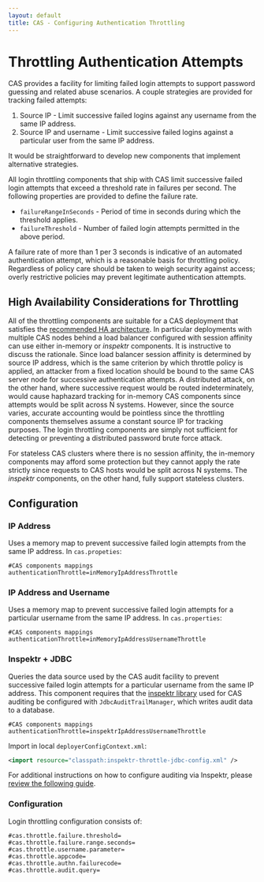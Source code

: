 ```yaml
---
layout: default
title: CAS - Configuring Authentication Throttling
---
```


# Throttling Authentication Attempts
CAS provides a facility for limiting failed login attempts to support password guessing and related abuse scenarios.
A couple strategies are provided for tracking failed attempts:

1. Source IP - Limit successive failed logins against any username from the same IP address.
2. Source IP and username - Limit successive failed logins against a particular user from the same IP address.

It would be straightforward to develop new components that implement alternative strategies.

All login throttling components that ship with CAS limit successive failed login attempts that exceed a threshold
rate in failures per second. The following properties are provided to define the failure rate.

* `failureRangeInSeconds` - Period of time in seconds during which the threshold applies.
* `failureThreshold` - Number of failed login attempts permitted in the above period.

A failure rate of more than 1 per 3 seconds is indicative of an automated authentication attempt, which is a
reasonable basis for throttling policy. Regardless of policy care should be taken to weigh security against access;
overly restrictive policies may prevent legitimate authentication attempts.


## High Availability Considerations for Throttling

All of the throttling components are suitable for a CAS deployment that satisfies the
[recommended HA architecture](../planning/High-Availability-Guide.html). In particular deployments with multiple CAS
nodes behind a load balancer configured with session affinity can use either in-memory or _inspektr_ components. It is
instructive to discuss the rationale. Since load balancer session affinity is determined by source IP address, which
is the same criterion by which throttle policy is applied, an attacker from a fixed location should be bound to the
same CAS server node for successive authentication attempts. A distributed attack, on the other hand, where successive
request would be routed indeterminately, would cause haphazard tracking for in-memory CAS components since attempts
would be split across N systems. However, since the source varies, accurate accounting would be pointless since the
throttling components themselves assume a constant source IP for tracking purposes. The login throttling components
are simply not sufficient for detecting or preventing a distributed password brute force attack.

For stateless CAS clusters where there is no session affinity, the in-memory components may afford some protection but
they cannot apply the rate strictly since requests to CAS hosts would be split across N systems.
The _inspektr_ components, on the other hand, fully support stateless clusters.


## Configuration

### IP Address
Uses a memory map to prevent successive failed login attempts from the same IP address. In `cas.propeties`:

```properties
#CAS components mappings
authenticationThrottle=inMemoryIpAddressThrottle
```


### IP Address and Username
Uses a memory map to prevent successive failed login attempts for a particular username from the same IP address. In `cas.properties`:

```properties
#CAS components mappings
authenticationThrottle=inMemoryIpAddressUsernameThrottle
```

### Inspektr + JDBC
Queries the data source used by the CAS audit facility to prevent successive failed login attempts for a particular
username from the same IP address. This component requires that the
[inspektr library](https://github.com/Jasig/inspektr) used for CAS auditing be configured with
`JdbcAuditTrailManager`, which writes audit data to a database.

```properties
#CAS components mappings
authenticationThrottle=inspektrIpAddressUsernameThrottle
```

Import in local `deployerConfigContext.xml`:

```xml
<import resource="classpath:inspektr-throttle-jdbc-config.xml" />
```

For additional instructions on how to configure auditing via Inspektr,
please [review the following guide](Logging.html).

### Configuration
Login throttling configuration consists of:

```properties
#cas.throttle.failure.threshold=
#cas.throttle.failure.range.seconds=
#cas.throttle.username.parameter=
#cas.throttle.appcode=
#cas.throttle.authn.failurecode=
#cas.throttle.audit.query=
```
